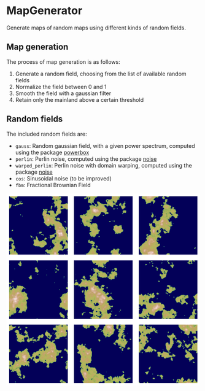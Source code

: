 # MapGenerator

Generate maps of random maps using different kinds of random fields.

## Map generation

The process of map generation is as follows:

1. Generate a random field, choosing from the list of available random fields
2. Normalize the field between 0 and 1
3. Smooth the field with a gaussian filter
4. Retain only the mainland above a certain threshold

## Random fields

The included random fields are:

- `gauss`: Random gaussian field, with a given power spectrum, computed using the package [powerbox](https://powerbox.readthedocs.io/en/latest/index.html)
- `perlin`: Perlin noise, computed using the package [noise](https://pypi.org/project/noise/)
- `warped_perlin`: Perlin noise with domain warping, computed using the package [noise](https://pypi.org/project/noise/)
- `cos`: Sinusoidal noise (to be improved)
- `fbm`: Fractional Brownian Field

![An example of randomly generated islands](/images/gridmap_noise_gauss_threshold_0.6_sigma_5.0.png)